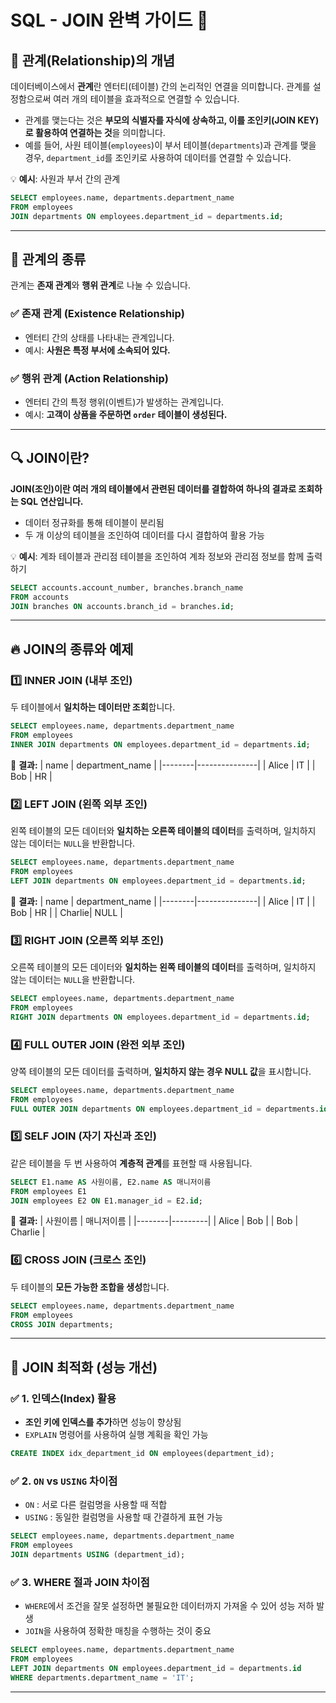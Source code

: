# SQL - JOIN 완벽 가이드 🚀

## 🔗 관계(Relationship)의 개념

데이터베이스에서 **관계**란 엔터티(테이블) 간의 논리적인 연결을 의미합니다. 관계를 설정함으로써 여러 개의 테이블을 효과적으로 연결할 수 있습니다.

- 관계를 맺는다는 것은 **부모의 식별자를 자식에 상속하고, 이를 조인키(JOIN KEY)로 활용하여 연결하는 것**을 의미합니다.
- 예를 들어, 사원 테이블(`employees`)이 부서 테이블(`departments`)과 관계를 맺을 경우, `department_id`를 조인키로 사용하여 데이터를 연결할 수 있습니다.

💡 **예시**: 사원과 부서 간의 관계
```sql
SELECT employees.name, departments.department_name
FROM employees
JOIN departments ON employees.department_id = departments.id;
```

---

## 📌 관계의 종류

관계는 **존재 관계**와 **행위 관계**로 나눌 수 있습니다.

### ✅ 존재 관계 (Existence Relationship)
- 엔터티 간의 상태를 나타내는 관계입니다.
- 예시: **사원은 특정 부서에 소속되어 있다.**

### ✅ 행위 관계 (Action Relationship)
- 엔터티 간의 특정 행위(이벤트)가 발생하는 관계입니다.
- 예시: **고객이 상품을 주문하면 `order` 테이블이 생성된다.**

---

## 🔍 JOIN이란?

**JOIN(조인)이란 여러 개의 테이블에서 관련된 데이터를 결합하여 하나의 결과로 조회하는 SQL 연산입니다.**

- 데이터 정규화를 통해 테이블이 분리됨
- 두 개 이상의 테이블을 조인하여 데이터를 다시 결합하여 활용 가능

💡 **예시**: 계좌 테이블과 관리점 테이블을 조인하여 계좌 정보와 관리점 정보를 함께 출력하기
```sql
SELECT accounts.account_number, branches.branch_name
FROM accounts
JOIN branches ON accounts.branch_id = branches.id;
```

---

## 🔥 JOIN의 종류와 예제

### 1️⃣ INNER JOIN (내부 조인)
두 테이블에서 **일치하는 데이터만 조회**합니다.

```sql
SELECT employees.name, departments.department_name
FROM employees
INNER JOIN departments ON employees.department_id = departments.id;
```
📝 **결과:**
| name   | department_name |
|--------|---------------|
| Alice  | IT            |
| Bob    | HR            |

### 2️⃣ LEFT JOIN (왼쪽 외부 조인)
왼쪽 테이블의 모든 데이터와 **일치하는 오른쪽 테이블의 데이터**를 출력하며, 일치하지 않는 데이터는 `NULL`을 반환합니다.

```sql
SELECT employees.name, departments.department_name
FROM employees
LEFT JOIN departments ON employees.department_id = departments.id;
```
📝 **결과:**
| name   | department_name |
|--------|---------------|
| Alice  | IT            |
| Bob    | HR            |
| Charlie| NULL          |

### 3️⃣ RIGHT JOIN (오른쪽 외부 조인)
오른쪽 테이블의 모든 데이터와 **일치하는 왼쪽 테이블의 데이터**를 출력하며, 일치하지 않는 데이터는 `NULL`을 반환합니다.

```sql
SELECT employees.name, departments.department_name
FROM employees
RIGHT JOIN departments ON employees.department_id = departments.id;
```

### 4️⃣ FULL OUTER JOIN (완전 외부 조인)
양쪽 테이블의 모든 데이터를 출력하며, **일치하지 않는 경우 NULL 값**을 표시합니다.

```sql
SELECT employees.name, departments.department_name
FROM employees
FULL OUTER JOIN departments ON employees.department_id = departments.id;
```

### 5️⃣ SELF JOIN (자기 자신과 조인)
같은 테이블을 두 번 사용하여 **계층적 관계**를 표현할 때 사용됩니다.

```sql
SELECT E1.name AS 사원이름, E2.name AS 매니저이름
FROM employees E1
JOIN employees E2 ON E1.manager_id = E2.id;
```

📝 **결과:**
| 사원이름 | 매니저이름 |
|--------|---------|
| Alice  | Bob     |
| Bob    | Charlie |

### 6️⃣ CROSS JOIN (크로스 조인)
두 테이블의 **모든 가능한 조합을 생성**합니다.

```sql
SELECT employees.name, departments.department_name
FROM employees
CROSS JOIN departments;
```

---

## 🎯 JOIN 최적화 (성능 개선)

### ✅ 1. 인덱스(Index) 활용
- **조인 키에 인덱스를 추가**하면 성능이 향상됨
- `EXPLAIN` 명령어를 사용하여 실행 계획을 확인 가능

```sql
CREATE INDEX idx_department_id ON employees(department_id);
```

### ✅ 2. `ON` vs `USING` 차이점
- `ON` : 서로 다른 컬럼명을 사용할 때 적합
- `USING` : 동일한 컬럼명을 사용할 때 간결하게 표현 가능

```sql
SELECT employees.name, departments.department_name
FROM employees
JOIN departments USING (department_id);
```

### ✅ 3. WHERE 절과 JOIN 차이점
- `WHERE`에서 조건을 잘못 설정하면 불필요한 데이터까지 가져올 수 있어 성능 저하 발생
- `JOIN`을 사용하여 정확한 매칭을 수행하는 것이 중요

```sql
SELECT employees.name, departments.department_name
FROM employees
LEFT JOIN departments ON employees.department_id = departments.id
WHERE departments.department_name = 'IT';
```

---
